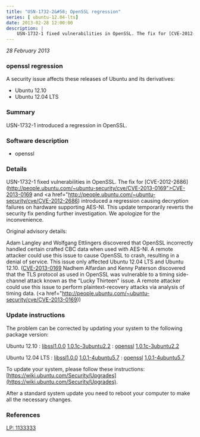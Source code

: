 ```yaml
---
title: "USN-1732-2&#58; OpenSSL regression"
series: [ ubuntu-12.04-lts]
date: 2013-02-28 12:00:00
description: |
    USN-1732-1 fixed vulnerabilities in OpenSSL. The fix for [CVE-2012-2686](http://people.ubuntu.com/~ubuntu-security/cve/CVE-2013-0169">CVE-2013-0169</a> and <a href="http://people.ubuntu.com/~ubuntu-security/cve/CVE-2012-2686) introduced a regression causing decryption failures on hardware supporting AES-NI. This update temporarily reverts the security fix pending further investigation. We apologize for the inconvenience.
--- 
```

 
 

*28 February 2013*

### openssl regression

A security issue affects these releases of Ubuntu and its derivatives:

* Ubuntu 12.10
* Ubuntu 12.04 LTS

### Summary

USN-1732-1 introduced a regression in OpenSSL. 

### Software description

* openssl 

### Details

USN-1732-1 fixed vulnerabilities in OpenSSL. The fix for [CVE-2012-2686](http://people.ubuntu.com/~ubuntu-security/cve/CVE-2013-0169">CVE-2013-0169</a> and <a href="http://people.ubuntu.com/~ubuntu-security/cve/CVE-2012-2686) introduced a regression causing decryption failures on hardware supporting AES-NI. This update temporarily reverts the security fix pending further investigation. We apologize for the inconvenience.

Original advisory details:

 Adam Langley and Wolfgang Ettlingers discovered that OpenSSL incorrectly handled certain crafted CBC data when used with AES-NI. A remote attacker could use this issue to cause OpenSSL to crash, resulting in a denial of service. This issue only affected Ubuntu 12.04 LTS and Ubuntu 12.10. ([CVE-2013-0169](http://people.ubuntu.com/~ubuntu-security/cve/CVE-2012-2686">CVE-2012-2686</a>) Nadhem Alfardan and Kenny Paterson discovered that the TLS protocol as used in OpenSSL was vulnerable to a timing side-channel attack known as the &quot;Lucky Thirteen&quot; issue. A remote attacker could use this issue to perform plaintext-recovery attacks via analysis of timing data. (<a href="http://people.ubuntu.com/~ubuntu-security/cve/CVE-2013-0169)) 

### Update instructions

The problem can be corrected by updating your system to the following package version:

Ubuntu 12.10
 : [libssl1.0.0](https://launchpad.net/ubuntu/+source/openssl) <span> [1.0.1c-3ubuntu2.2](https://launchpad.net/ubuntu/+source/openssl/1.0.1c-3ubuntu2.2) </span> 
 : [openssl](https://launchpad.net/ubuntu/+source/openssl) <span> [1.0.1c-3ubuntu2.2](https://launchpad.net/ubuntu/+source/openssl/1.0.1c-3ubuntu2.2) </span> 

Ubuntu 12.04 LTS
 : [libssl1.0.0](https://launchpad.net/ubuntu/+source/openssl) <span> [1.0.1-4ubuntu5.7](https://launchpad.net/ubuntu/+source/openssl/1.0.1-4ubuntu5.7) </span> 
 : [openssl](https://launchpad.net/ubuntu/+source/openssl) <span> [1.0.1-4ubuntu5.7](https://launchpad.net/ubuntu/+source/openssl/1.0.1-4ubuntu5.7) </span> 

To update your system, please follow these instructions: [https://wiki.ubuntu.com/Security/Upgrades](https://wiki.ubuntu.com/Security/Upgrades).

After a standard system update you need to reboot your computer to make all the necessary changes. 

### References

 
 [LP: 1133333](https://launchpad.net/bugs/1133333)
 

